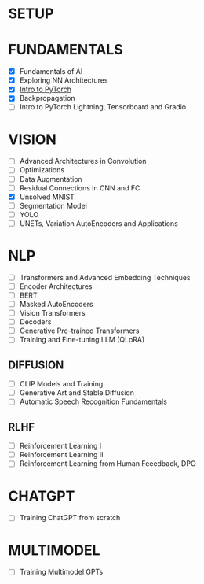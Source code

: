 # SETUP

# FUNDAMENTALS
- [X] Fundamentals of AI
- [X] Exploring NN Architectures
- [X] [Intro to PyTorch](https://github.com/Muthukamalan/PyTorch-Basics)
- [X] Backpropagation 
- [ ] Intro to PyTorch Lightning, Tensorboard and Gradio

# VISION
- [ ] Advanced Architectures in Convolution
- [ ] Optimizations
- [ ] Data Augmentation
- [ ] Residual Connections in CNN and FC
- [X] Unsolved MNIST
- [ ] Segmentation Model
- [ ] YOLO
- [ ] UNETs, Variation AutoEncoders and Applications

# NLP
- [ ] Transformers and Advanced Embedding Techniques
- [ ] Encoder Architectures 
- [ ] BERT
- [ ] Masked AutoEncoders
- [ ] Vision Transformers
- [ ] Decoders
- [ ] Generative Pre-trained Transformers
- [ ] Training and Fine-tuning LLM (QLoRA)

## DIFFUSION
- [ ] CLIP Models and Training
- [ ] Generative Art and Stable Diffusion
- [ ] Automatic Speech Recognition Fundamentals

## RLHF
- [ ] Reinforcement Learning I
- [ ] Reinforcement Learning II
- [ ] Reinforcement Learning from Human Feeedback, DPO

# CHATGPT
- [ ] Training ChatGPT from scratch

# MULTIMODEL
- [ ] Training Multimodel GPTs
